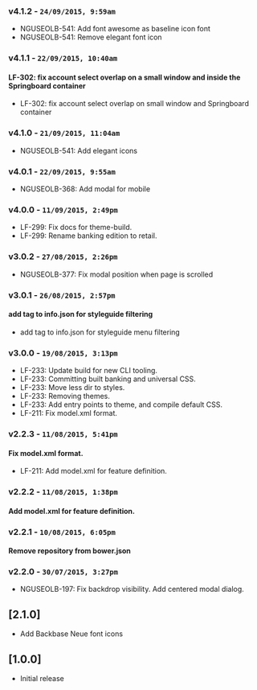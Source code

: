 ### v4.1.2 - `24/09/2015, 9:59am`
* NGUSEOLB-541: Add font awesome as baseline icon font
* NGUSEOLB-541: Remove elegant font icon

### v4.1.1 - `22/09/2015, 10:40am`
#### LF-302: fix account select overlap on a small window and inside the Springboard container
* LF-302: fix account select overlap on small window and Springboard container

### v4.1.0 - `21/09/2015, 11:04am`
* NGUSEOLB-541: Add elegant icons

### v4.0.1 - `22/09/2015, 9:55am`
* NGUSEOLB-368: Add modal for mobile

### v4.0.0 - `11/09/2015, 2:49pm`
* LF-299: Fix docs for theme-build.
* LF-299: Rename banking edition to retail.

### v3.0.2 - `27/08/2015, 2:26pm`
* NGUSEOLB-377: Fix modal position when page is scrolled


### v3.0.1 - `26/08/2015, 2:57pm`
#### add tag to info.json for styleguide filtering
* add tag to info.json for styleguide menu filtering


### v3.0.0 - `19/08/2015, 3:13pm`
* LF-233: Update build for new CLI tooling.
* LF-233: Committing built banking and universal CSS.
* LF-233: Move less dir to styles.
* LF-233: Removing themes.
* LF-233: Add entry points to theme, and compile default CSS.
* LF-211: Fix model.xml format.


### v2.2.3 - `11/08/2015, 5:41pm`
#### Fix model.xml format.
* LF-211: Add model.xml for feature definition.


### v2.2.2 - `11/08/2015, 1:38pm`
#### Add model.xml for feature definition.


### v2.2.1 - `10/08/2015, 6:05pm`
#### Remove repository from bower.json


### v2.2.0 - `30/07/2015, 3:27pm`
* NGUSEOLB-197: Fix backdrop visibility. Add centered modal dialog.


## [2.1.0]
 - Add Backbase Neue font icons

## [1.0.0]
 - Initial release
